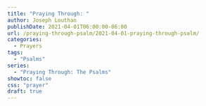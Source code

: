 ```yaml
---
title: "Praying Through: "
author: Joseph Louthan
publishDate: 2021-04-01T06:00:00-06:00
url: /praying-through-psalm/2021-04-01-praying-through-psalm/
categories:
  - Prayers
tags:
  - "Psalms"
series:
  - "Praying Through: The Psalms"
showtoc: false
css: "prayer"
draft: true
---
```

<div style="font-variant: small-caps;">

</div>

```text

```
